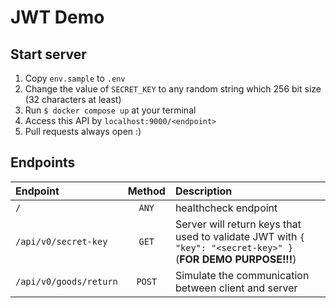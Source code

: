 # JWT Demo

## Start server

1. Copy `env.sample` to `.env`
1. Change the value of `SECRET_KEY` to any random string which 256 bit size (32 characters at least)
1. Run `$ docker compose up` at your terminal
1. Access this API by `localhost:9000/<endpoint>`
1. Pull requests always open :)

## Endpoints
| Endpoint | Method | Description |
| :--      | :---:  | :---        |
| `/`      | `ANY`  | healthcheck endpoint |
| `/api/v0/secret-key` | `GET` | Server will return keys that used to validate JWT with `{ "key": "<secret-key>" }` <br />(**FOR DEMO PURPOSE!!!**) |
| `/api/v0/goods/return` | `POST` | Simulate the communication between client and server |
